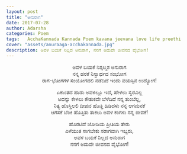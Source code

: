 ```yaml
---
layout: post
title: "ಅನುರಾಗ"
date: 2017-07-28
author: Adarsha
categories: Poem
tags:	AcchaKannada Kannada Poem kavana jeevana love life preethi
cover: "assets/anuraaga-acchakannada.jpg"
description: ಅವಳ ಬಯಕೆ ನಿಲ್ಲದ ಅನುರಾಗ, ನನಗೆ ಅದುವೇ ಜೀವನದ ವೈಭೋಗ!
---
```


<p align = "center">ಅವಳ ಬಯಕೆ ನಿಶ್ಕಲ್ಮಶ ಅನುರಾಗ<br>
ನನ್ನ ಹರಕೆ ನಿಸ್ವಾರ್ಥದ ಸಂಭೋಗ<br>
ರಾಗ-ಭೋಗಗಳ ಸಂಯೋಗದಲಿ ನಡೆದಿದೆ ಇಂದು ವಯಸ್ಸಿನ ಉದ್ಯೋಗ!<br></p><!--more-->

<p align = "center">ಏಕಾಂತದ ಹಾಡು ಅವಳಲ್ಲೂ ಇದೆ, ಹೇಳಲು ಸ್ವರವಿಲ್ಲ<br>
ಅದನ್ನು ಕೇಳಲು ಕೌತುಕವೇ ಬೆಳೆದಿದೆ  ನನ್ನ ತುಂಬೆಲ್ಲ,<br>
ನಿತ್ಯ ಹೊಸ್ತಿಲಲಿ ದೀಪವ ಹೊತ್ತಿ ಹಿಡಿದಳು ನನ್ನ ಆಗಮನಕೆ<br>
ಆಗಸಕೆ ಬೆಂಕಿ ಹೊತ್ತಿತು ತಾಕಲು ಅವಳ ಕಂಗಳು ನನ್ನ ಜೀವಕೆ!<br></p>

<p align = "center">ಹೊರಟಿದೆ ಜೋಡಿಯ ಪ್ರೀತಿಯ ತೇರು<br>
ಎಳೆಯುತ ಸಾಗಬೇಕು ಸರಾಗವಾಗಿ ಇಬ್ಬರು,<br>
ಅವಳ ಬಯಕೆ ನಿಲ್ಲದ ಅನುರಾಗ<br>
ನನಗೆ ಅದುವೇ ಜೀವನದ ವೈಭೋಗ!<br></p>
